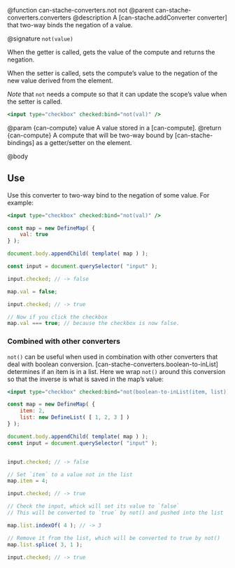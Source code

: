 @function can-stache-converters.not not
@parent can-stache-converters.converters
@description A [can-stache.addConverter converter] that two-way binds the negation of a value.

@signature `not(value)`

When the getter is called, gets the value of the compute and returns the negation.

When the setter is called, sets the compute’s value to the negation of the new value derived from the element.

*Note* that `not` needs a compute so that it can update the scope’s value when the setter is called.

```handlebars
<input type="checkbox" checked:bind="not(val)" />
```

@param {can-compute} value A value stored in a [can-compute].
@return {can-compute} A compute that will be two-way bound by [can-stache-bindings] as a getter/setter on the element.

@body

## Use

Use this converter to two-way bind to the negation of some value. For example:

```handlebars
<input type="checkbox" checked:bind="not(val)" />
```

```js
const map = new DefineMap( {
	val: true
} );

document.body.appendChild( template( map ) );

const input = document.querySelector( "input" );

input.checked; // -> false

map.val = false;

input.checked; // -> true

// Now if you click the checkbox
map.val === true; // because the checkbox is now false.
```

### Combined with other converters

`not()` can be useful when used in combination with other converters that deal with boolean conversion. [can-stache-converters.boolean-to-inList] determines if an item is in a list. Here we wrap `not()` around this conversion so that the inverse is what is saved in the map’s value:

```handlebars
<input type="checkbox" checked:bind="not(boolean-to-inList(item, list))" />
```

```js
const map = new DefineMap( {
	item: 2,
	list: new DefineList( [ 1, 2, 3 ] )
} );

document.body.appendChild( template( map ) );
const input = document.querySelector( "input" );


input.checked; // -> false

// Set `item` to a value not in the list
map.item = 4;

input.checked; // -> true

// Check the input, whick will set its value to `false`
// This will be converted to `true` by not() and pushed into the list

map.list.indexOf( 4 ); // -> 3

// Remove it from the list, which will be converted to true by not()
map.list.splice( 3, 1 );

input.checked; // -> true
```
